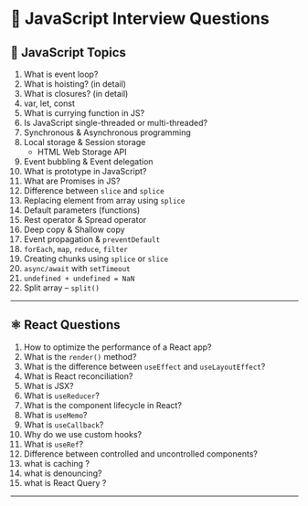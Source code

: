 # 📘 JavaScript  Interview Questions

## 🔷 JavaScript Topics

1. What is event loop?
2. What is hoisting? (in detail)
3. What is closures? (in detail)
4. var, let, const
5. What is currying function in JS?
6. Is JavaScript single-threaded or multi-threaded?
7. Synchronous & Asynchronous programming
8. Local storage & Session storage  
   - HTML Web Storage API
9. Event bubbling & Event delegation
10. What is prototype in JavaScript?
11. What are Promises in JS?
12. Difference between `slice` and `splice`
13. Replacing element from array using `splice`
14. Default parameters (functions)
15. Rest operator & Spread operator
16. Deep copy & Shallow copy
17. Event propagation & `preventDefault`
18. `forEach`, `map`, `reduce`, `filter`
19. Creating chunks using `splice` or `slice`
20. `async/await` with `setTimeout`
21. `undefined + undefined = NaN`
22. Split array – `split()`

---

## ⚛️ React Questions

1. How to optimize the performance of a React app?
2. What is the `render()` method?
3. What is the difference between `useEffect` and `useLayoutEffect`?
4. What is React reconciliation?
5. What is JSX?
6. What is `useReducer`?
7. What is the component lifecycle in React?
8. What is `useMemo`?
9. What is `useCallback`?
10. Why do we use custom hooks?
11. What is `useRef`?
12. Difference between controlled and uncontrolled components?
13. what is caching ?
14. what is denouncing?
15. what is React Query ?

---
